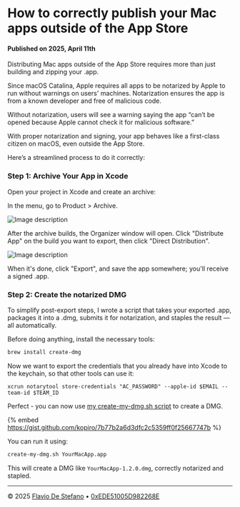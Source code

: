 # How to correctly publish your Mac apps outside of the App Store

#### Published on 2025, April 11th



Distributing Mac apps outside of the App Store requires more than just building and zipping your .app. 

Since macOS Catalina, Apple requires all apps to be notarized by Apple to run without warnings on users' machines. Notarization ensures the app is from a known developer and free of malicious code.

Without notarization, users will see a warning saying the app “can’t be opened because Apple cannot check it for malicious software.”

With proper notarization and signing, your app behaves like a first-class citizen on macOS, even outside the App Store.

Here’s a streamlined process to do it correctly:

### Step 1: Archive Your App in Xcode

Open your project in Xcode and create an archive:

In the menu, go to Product > Archive.

![Image description](https://dev-to-uploads.s3.amazonaws.com/uploads/articles/5x4frue305x3a1195qqp.png)

After the archive builds, the Organizer window will open. Click "Distribute App" on the build you want to export, then click "Direct Distribution".

![Image description](https://dev-to-uploads.s3.amazonaws.com/uploads/articles/m78hflczqnpxanuxx3aj.png)

When it's done, click "Export", and save the app somewhere; you'll receive a signed .app.

### Step 2: Create the notarized DMG

To simplify post-export steps, I wrote a script that takes your exported .app, packages it into a .dmg, submits it for notarization, and staples the result — all automatically.

Before doing anything, install the necessary tools:

```sh
brew install create-dmg
```

Now we want to export the credentials that you already have into Xcode to the keychain, so that other tools can use it:

```
xcrun notarytool store-credentials "AC_PASSWORD" --apple-id $EMAIL --team-id $TEAM_ID
```

Perfect - you can now use [my create-my-dmg.sh script](https://gist.github.com/kopiro/7b77b2a6d3dfc2c5359ff0f25667747b) to create a DMG.

{% embed https://gist.github.com/kopiro/7b77b2a6d3dfc2c5359ff0f25667747b %}

You can run it using:

```bash
create-my-dmg.sh YourMacApp.app
```

This will create a DMG like `YourMacApp-1.2.0.dmg`, correctly notarized and stapled.


---

© 2025 [Flavio De Stefano](https://www.kopiro.me) • [0xEDE51005D982268E](https://www.kopiro.me/gpg.txt)